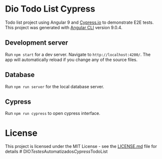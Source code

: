 # Dio Todo List Cypress
Todo list project using Angular 9 and [Cypress.io](https://cypress.io) to demonstrate E2E tests. This project was generated with [Angular CLI](https://github.com/angular/angular-cli) version 9.0.4.

## Development server
Run `npm start` for a dev server. Navigate to `http://localhost:4200/`. The app will automatically reload if you change any of the source files.

## Database
Run `npm run server` for the local database server.

## Cypress 
Run `npm run cypress` to open cypress interface.

# License
This project is licensed under the MIT License - see the [LICENSE.md](LICENSE.md) file for details
#   D I O _ T e s t e s _ A u t o m a t i z a d o s _ C y p r e s s _ T o d o L i s t  
 